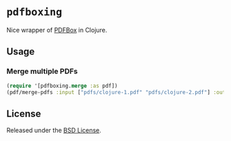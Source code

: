 # `pdfboxing`

Nice wrapper of [PDFBox](http://pdfbox.apache.org/) in Clojure.

## Usage

### Merge multiple PDFs

```clojure
(require '[pdfboxing.merge :as pdf])
(pdf/merge-pdfs :input ["pdfs/clojure-1.pdf" "pdfs/clojure-2.pdf"] :output "foo.pdf")
```

## License

Released under the [BSD License](http://www.opensource.org/licenses/bsd-license.php).
